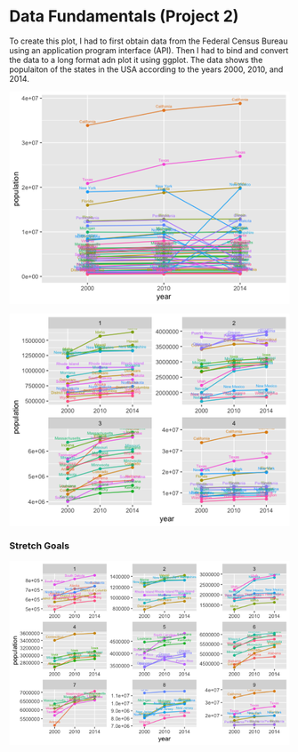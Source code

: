 # Data Fundamentals (Project 2)

To create this plot, I had to first obtain data from the Federal Census Bureau using an application program interface (API). Then I had to bind and convert the data to a long format adn plot it using ggplot. The data shows the populaiton of the states in the USA according to the years 2000, 2010, and 2014.

![Plot](3year_plot_all_states.png)

![Plot2](plot_new_4_ttl.png)

### Stretch Goals 

![stretchgoal_plot](9quartiles_3by3_stretchgoal_plot.png)
